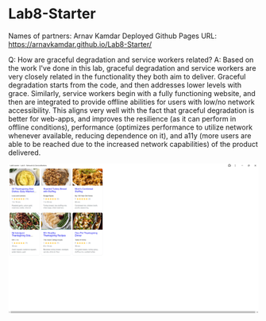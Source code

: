 # Lab8-Starter

Names of partners: Arnav Kamdar
Deployed Github Pages URL: https://arnavkamdar.github.io/Lab8-Starter/

Q: How are graceful degradation and service workers related?
A: Based on the work I've done in this lab, graceful degradation and service workers are very closely related in the functionality they both aim to deliver. Graceful degradation starts from the code, and then addresses lower levels with grace. Similarly, service workers begin with a fully functioning website, and then are integrated to provide offline abilities for users with low/no network accessibility. This aligns very well with the fact that graceful degradation is better for web-apps, and improves the resilience (as it can perform in offline conditions), performance (optimizes performance to utilize network whenever available, reducing dependence on it), and a11y (more users are able to be reached due to the increased network capabilities) of the product delivered.

![Image](./pwa.png)